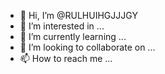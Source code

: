 - 👋 Hi, I’m @RULHUIHGJJJGY
- 👀 I’m interested in ...
- 🌱 I’m currently learning ...
- 💞️ I’m looking to collaborate on ...
- 📫 How to reach me ...

<!---
RULHUIHGJJJGY/RULHUIHGJJJGY is a ✨ special ✨ repository because its `README.md` (this file) appears on your GitHub profile.
You can click the Preview link to take a look at your changes.
--->
